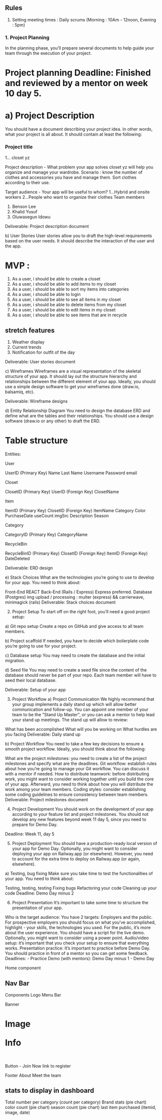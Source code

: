 ## Rules

1. Setting meeting times : Daily scrums (Morning : 10Am - 12noon, Evening : 5pm)

### 1. Project Planning

In the planning phase, you’ll prepare several documents to help guide your team through the execution of your project.

# Project planning Deadline: Finished and reviewed by a mentor on week 10 day 5.

# a) Project Description

You should have a document describing your project idea. In other words, what your project is all about. It should contain at least the following:

### Project title

1... closet yz

Project description - What problem your app solves
closet yz will help you organize and manage your wardrobe.
Scenario : know the number of clothes and accessories you have and manage them. Sort clothes according to their use.

Target audience - Your app will be useful to whom?
1...Hybrid and onsite workers
2...People who want to organize their clothes
Team members

1. Benson Lee
2. Khalid Yusuf
3. Oluwasegun Idowu

Deliverable: Project description document

b) User Stories
User stories allow you to draft the high-level requirements based on the user needs. It should describe the interaction of the user and the app.

# MVP :

1. As a user, i should be able to create a closet
2. As a user, i should be able to add items to my closet
3. As a user, i should be able to sort my items into categories
4. As a user, i should be able to login
5. As a user, i should be able to see all items in my closet
6. As a user, i should be able to delete items from my closet
7. As a user, i should be able to edit items in my closet
8. As a user, i should be able to see items that are in recycle

## stretch features

1. Weather display
2. Current trends
3. Notification for outfit of the day

Deliverable: User stories document

c) Wireframes
Wireframes are a visual representation of the skeletal structure of your app. It should lay out the structure hierarchy and relationships between the different element of your app. Ideally, you should use a simple design software to get your wireframes done (draw.io, balsamiq, etc).

Deliverable: Wireframe designs

d) Entity Relationship Diagram
You need to design the database ERD and define what are the tables and their relationships. You should use a design software (draw.io or any other) to draft the ERD.

# Table structure

Entities:

User

UserID (Primary Key)
Name
Last Name
Username
Password
email

Closet

ClosetID (Primary Key)
UserID (Foreign Key)
ClosetName

Item

ItemID (Primary Key)
ClosetID (Foreign Key)
ItemName
Category
Color
PurchaseDate
useCount
imgSrc
Description
Season

Category

CategoryID (Primary Key)
CategoryName

RecycleBin

RecycleBinID (Primary Key)
ClosetID (Foreign Key)
ItemID (Foreign Key)
DateDeleted

Deliverable: ERD design

e) Stack Choices
What are the technologies you’re going to use to develop for your app. You need to think about:

Front-End REACT
Back-End (Rails / Express) Express preferred.
Database (Postgres)
img upload / processing : multer (express) && carrierwave, minimagick (rails)
Deliverable: Stack choices document

2. Project Setup
   To start off on the right foot, you’ll need a good project setup:

a) Git repo setup
Create a repo on GitHub and give access to all team members.

b) Project scaffold
If needed, you have to decide which boilerplate code you’re going to use for your project.

c) Database setup
You may need to create the database and the initial migration.

d) Seed file
You may need to create a seed file since the content of the database should never be part of your repo. Each team member will have to seed their local database.

Deliverable: Setup of your app

3. Project Workflow
   a) Project Communication
   We highly recommend that your group implements a daily stand up which will allow better communication and follow-up. You can appoint one member of your team to be the "Stand Up Master", or you can ask a mentor to help lead your stand up meetings. The stand up will allow to review:

What has been accomplished
What will you be working on
What hurdles are you facing
Deliverable: Daily stand up

b) Project Workflow
You need to take a few key decisions to ensure a smooth project workflow. Ideally, you should think about the following:

What are the project milestones: you need to create a list of the project milestones and specify what are the deadlines.
Git workflow: establish rules about how you’re going to manage your Git workflow. You can discuss it with a mentor if needed.
How to distribute teamwork: before distributing work, you might want to consider working together until you build the core of your app. Afterward, you need to think about how you will distribute the work among your team members.
Coding styles: consider establishing some coding guidelines to ensure consistency between team members.
Deliverable: Project milestones document

4. Project Development
   You should work on the development of your app according to your feature list and project milestones. You should not develop any new features beyond week 11 day 5, since you need to prepare for Demo Day.

Deadline: Week 11, day 5

5. Project Deployment
   You should have a production-ready local version of your app for Demo Day. Optionally, you might want to consider deploying your app on Railway.app (or elsewhere). However, you need to account for the extra time to deploy on Railway.app (or again, elsewhere).

a) Testing, bug fixing
Make sure you take time to test the functionalities of your app. You need to think about:

Testing, testing, testing
Fixing bugs
Refactoring your code
Cleaning up your code
Deadline: Demo Day minus 2

6. Project Presentation
   It’s important to take some time to structure the presentation of your app.

Who is the target audience:
You have 2 targets: Employers and the public. For prospective employers you should focus on what you’ve accomplished, highlight - your skills, the technologies you used. For the public, it’s more about the user experience.
You should have a script for the live demo. Optionally, you might want to consider using a power point.
Audio/video setup: it’s important that you check your setup to ensure that everything works.
Presentation practice: It’s important to practice before Demo Day. You should practice in front of a mentor so you can get some feedback.
Deadlines: - Practice Demo (with mentors): Demo Day minus 1 - Demo Day

Home component

## Nav Bar

Conponents
Logo
Menu Bar

Banner

  <h1>
  Image

Info

  <h2>
    <image>
    <p>
  </h2>

Button - Join Now
link to register

Footer
About
Meet the team


## stats to display in dashboard
Total number per category (count per category)
Brand stats (pie chart)
color count (pie chart)
season count (pie chart)
last item purchased (itemid, image, date)
